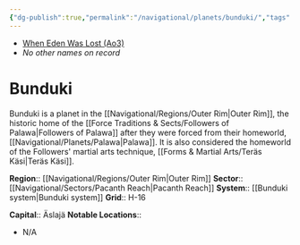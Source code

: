 ```yaml
---
{"dg-publish":true,"permalink":"/navigational/planets/bunduki/","tags":["map","planet","outerrim","pacanth"],"noteIcon":"saber1"}
---
```


- [When Eden Was Lost (Ao3)](https://archiveofourown.org/works/19334440)
- *No other names on record*
# Bunduki

Bunduki is a planet in the [[Navigational/Regions/Outer Rim\|Outer Rim]], the historic home of the [[Force Traditions & Sects/Followers of Palawa\|Followers of Palawa]] after they were forced from their homeworld, [[Navigational/Planets/Palawa\|Palawa]]. It is also considered the homeworld of the Followers' martial arts technique, [[Forms & Martial Arts/Teräs Käsi\|Teräs Käsi]].

**Region**::  [[Navigational/Regions/Outer Rim\|Outer Rim]]
**Sector**::  [[Navigational/Sectors/Pacanth Reach\|Pacanth Reach]]
**System**::  [[Bunduki system\|Bunduki system]]
**Grid**::  H-16

**Capital**::  Äslajä
**Notable Locations**::
- N/A
